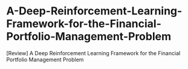 # A-Deep-Reinforcement-Learning-Framework-for-the-Financial-Portfolio-Management-Problem
[Review] A Deep Reinforcement Learning Framework for the Financial Portfolio Management Problem
